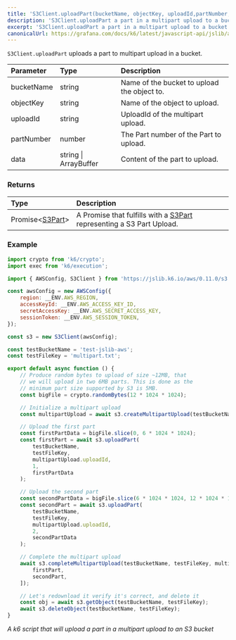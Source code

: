 ```yaml
---
title: 'S3Client.uploadPart(bucketName, objectKey, uploadId,partNumber, data)'
description: 'S3Client.uploadPart a part in a multipart upload to a bucket'
excerpt: 'S3Client.uploadPart a part in a multipart upload to a bucket'
canonicalUrl: https://grafana.com/docs/k6/latest/javascript-api/jslib/aws/s3client/s3client-uploadpart/
---
```


`S3Client.uploadPart` uploads a part to multipart upload in a bucket.

| Parameter  | Type                  | Description                                  |
| :--------- | :-------------------- | :------------------------------------------- |
| bucketName | string                | Name of the bucket to upload the object to.  |
| objectKey  | string                | Name of the object to upload.                |
| uploadId   | string                | UploadId of the multipart upload.            |
| partNumber | number                | The Part number of the Part to upload.       |
| data       | string \| ArrayBuffer | Content of the part to upload.               |

### Returns

| Type                                                         | Description                                                                                                       |
| :----------------------------------------------------------- | :---------------------------------------------------------------------------------------------------------------- |
| Promise<[S3Part](/javascript-api/jslib/aws/s3client/s3part)> | A Promise that fulfills with a [S3Part](/javascript-api/jslib/aws/s3client/s3part) representing a S3 Part Upload. |

### Example

<CodeGroup labels={[]}>

```javascript
import crypto from 'k6/crypto';
import exec from 'k6/execution';

import { AWSConfig, S3Client } from 'https://jslib.k6.io/aws/0.11.0/s3.js';

const awsConfig = new AWSConfig({
    region: __ENV.AWS_REGION,
    accessKeyId: __ENV.AWS_ACCESS_KEY_ID,
    secretAccessKey: __ENV.AWS_SECRET_ACCESS_KEY,
    sessionToken: __ENV.AWS_SESSION_TOKEN,
});

const s3 = new S3Client(awsConfig);

const testBucketName = 'test-jslib-aws';
const testFileKey = 'multipart.txt';

export default async function () {
    // Produce random bytes to upload of size ~12MB, that
    // we will upload in two 6MB parts. This is done as the
    // minimum part size supported by S3 is 5MB.
    const bigFile = crypto.randomBytes(12 * 1024 * 1024);

    // Initialize a multipart upload
    const multipartUpload = await s3.createMultipartUpload(testBucketName, testFileKey);

    // Upload the first part
    const firstPartData = bigFile.slice(0, 6 * 1024 * 1024);
    const firstPart = await s3.uploadPart(
        testBucketName,
        testFileKey,
        multipartUpload.uploadId,
        1,
        firstPartData
    );

    // Upload the second part
    const secondPartData = bigFile.slice(6 * 1024 * 1024, 12 * 1024 * 1024);
    const secondPart = await s3.uploadPart(
        testBucketName,
        testFileKey,
        multipartUpload.uploadId,
        2,
        secondPartData
    );

    // Complete the multipart upload
    await s3.completeMultipartUpload(testBucketName, testFileKey, multipartUpload.uploadId, [
        firstPart,
        secondPart,
    ]);

    // Let's redownload it verify it's correct, and delete it
    const obj = await s3.getObject(testBucketName, testFileKey);
    await s3.deleteObject(testBucketName, testFileKey);
}
```

_A k6 script that will upload a part in a multipart upload to an S3 bucket_

</CodeGroup>
